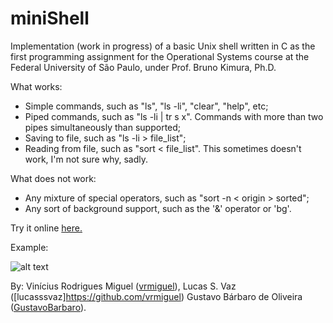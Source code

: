 # miniShell

Implementation (work in progress) of a basic Unix shell written in C as the first programming assignment for the Operational Systems course at the Federal University of São Paulo, under Prof. Bruno Kimura, Ph.D.

What works:
   * Simple commands, such as "ls", "ls -li", "clear", "help", etc;
   * Piped commands, such as "ls -li | tr s x". Commands with more than two pipes simultaneously than supported;
   * Saving to file, such as "ls -li > file_list";
   * Reading from file, such as "sort < file_list". This sometimes doesn't work, I'm not sure why, sadly.
  
What does not work:
   * Any mixture of special operators, such as "sort -n < origin > sorted";
   * Any sort of background support, such as the '&' operator or 'bg'.
   

Try it online [here.](https://minishell.jsbach.repl.run/)

Example:

![alt text](https://raw.githubusercontent.com/vrmiguel/miniShell/master/print.png?token=Aiqlgm5_CHEzLbQM1BbKi-CqnWMILWeFks5cuL1BwA%3D%3D)

By:
   Vinícius Rodrigues Miguel ([vrmiguel](https://github.com/vrmiguel)), Lucas S. Vaz ([lucasssvaz]https://github.com/vrmiguel) Gustavo Bárbaro de Oliveira ([GustavoBarbaro](https://github.com/GustavoBarbaro)).
